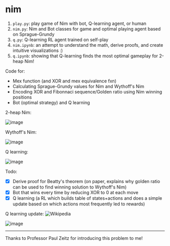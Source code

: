# nim

1. `play.py`: play game of Nim with bot, Q-learning agent, or human
2. `nim.py`: Nim and Bot classes for game and optimal playing agent based on Sprague-Grundy
3. `q.py`: Q-learning RL agent trained on self-play
4. `nim.ipynb`: an attempt to understand the math, derive proofs, and create intuitive visualizations :)
5. `q.ipynb`: showing that Q-learning finds the most optimal gameplay for 2-heap Nim!

Code for:
- Mex function (and XOR and mex equivalence fxn)
- Calculating Sprague-Grundy values for Nim and Wythoff's Nim
- Encoding XOR and Fibonnaci sequence/Golden ratio using Nim winning positions
- Bot (optimal strategy) and Q learning

2-heap Nim:

![image](https://user-images.githubusercontent.com/56745453/201555184-41da40cb-0ad8-4f4c-9193-9f04f2d94d36.png)

Wythoff's Nim:

![image](https://user-images.githubusercontent.com/56745453/201555204-c8ddd680-1338-4e74-8a92-07c2e2e41d05.png)

Q learning:

![image](https://user-images.githubusercontent.com/56745453/202778919-3472ae9f-e377-4f4b-baf7-9933d7488471.png)

Todo:
- [x] Derive proof for Beatty's theorem (on paper, explains why golden ratio can be used to find winning solution to Wythoff's Nim)
- [x] Bot that wins every time by reducing XOR to 0 at each move
- [x] Q learning (a RL which builds table of states+actions and does a simple update based on which actions most frequently led to rewards)

Q learning update: ![Wikipedia](https://user-images.githubusercontent.com/56745453/202762079-015baaf8-47ae-4985-9259-8b6138aa2211.png)

![image](https://user-images.githubusercontent.com/56745453/202652832-c9bb443b-ad80-470b-be7f-ae9acb501d57.png)

---

Thanks to Professor Paul Zeitz for introducing this problem to me!
